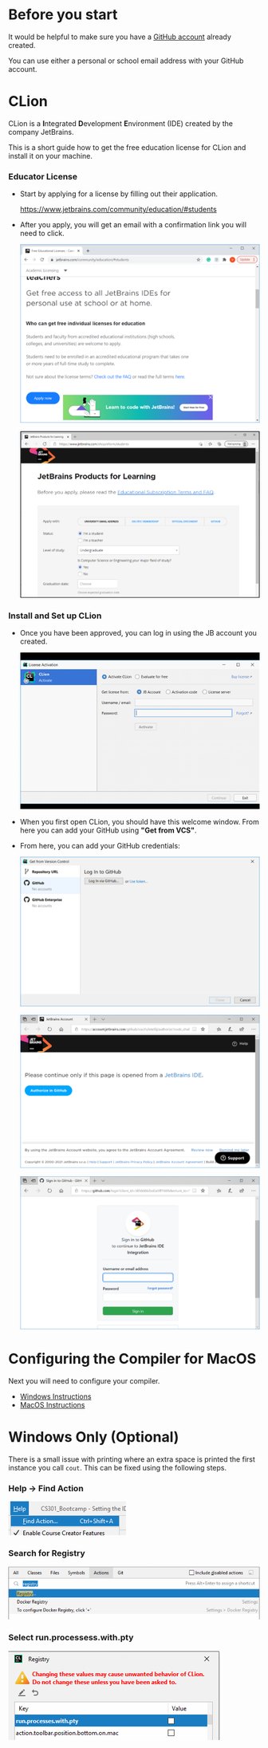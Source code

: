 # Before you start

It would be helpful to make sure you have 
a [GitHub account](https://github.com/signup) already created.

You can use either a personal or school email address with your GitHub account.

# CLion

CLion is a **I**ntegrated **D**evelopment **E**nvironment (IDE) created by the 
company JetBrains.  

This is a short guide how to get the free education license for CLion and 
install it on your machine. 

### Educator License
* Start by applying for a license by filling out their application.

    https://www.jetbrains.com/community/education/#students
* After you apply, you will get an email with a confirmation link you will
  need to click.

  ![img.png](_md_images/img.png)

  ![img_1.png](_md_images/img_1.png)



### Install and Set up CLion

* Once you have been approved, you can log in using the JB account you created.

    ![img_2.png](_md_images/img_2.png)

* When you first open CLion, you should have this welcome window. From here 
you can add your GitHub using **"Get from VCS"**.

* From here, you can add your GitHub credentials:

    ![img.png](_md_images/Get_from_Version_Control.png)

    ![img_1.png](_md_images/Authorize_in_GitHub.png)

    ![img_2.png](_md_images/Sign_in_to_GitHub.png)

# Configuring the Compiler for MacOS

Next you will need to configure your compiler.

* [Windows Instructions](CLion%20Compiler%20Setup%20(Windows).md)
* [MacOS Instructions](CLion%20Compiler%20Setup%20(MacOS).md)

# Windows Only (Optional)

There is a small issue with printing where an extra space is printed the 
first instance you call `cout`.  This can be fixed using the following steps.

### Help &rarr; Find Action
![./images/registry_01.png](_md_images/registry_01.png)

### Search for Registry
![./images/registry_00.png](_md_images/registry_00.png)

### Select run.processess.with.pty
![./images/registry_02.png](_md_images/registry_02.png)

